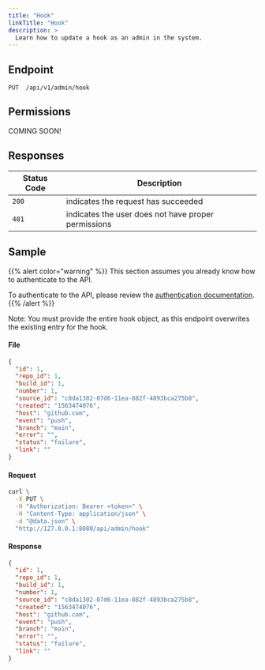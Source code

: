 ```yaml
---
title: "Hook"
linkTitle: "Hook"
description: >
  Learn how to update a hook as an admin in the system.
---
```


## Endpoint

```
PUT  /api/v1/admin/hook
```

## Permissions

COMING SOON!

## Responses

| Status Code | Description                                         |
| ----------- | --------------------------------------------------- |
| `200`       | indicates the request has succeeded                 |
| `401`       | indicates the user does not have proper permissions |

## Sample

{{% alert color="warning" %}}
This section assumes you already know how to authenticate to the API.

To authenticate to the API, please review the [authentication documentation](/docs/reference/api/authentication/).
{{% /alert %}}

Note: You must provide the entire hook object, as this endpoint overwrites the
existing entry for the hook.

#### File

```json
{
  "id": 1,
  "repo_id": 1,
  "build_id": 1,
  "number": 1,
  "source_id": "c8da1302-07d6-11ea-882f-4893bca275b8",
  "created": "1563474076",
  "host": "github.com",
  "event": "push",
  "branch": "main",
  "error": "",
  "status": "failure",
  "link": ""
}
```

#### Request

```sh
curl \
  -X PUT \
  -H "Authorization: Bearer <token>" \
  -H "Content-Type: application/json" \
  -d "@data.json" \
  "http://127.0.0.1:8080/api/admin/hook"
```

#### Response

```json
{
  "id": 1,
  "repo_id": 1,
  "build_id": 1,
  "number": 1,
  "source_id": "c8da1302-07d6-11ea-882f-4893bca275b8",
  "created": "1563474076",
  "host": "github.com",
  "event": "push",
  "branch": "main",
  "error": "",
  "status": "failure",
  "link": ""
}
```
